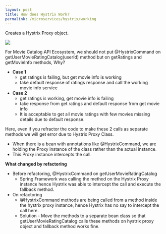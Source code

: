 ```yaml
---
layout: post
title: How does Hystrix Work?
permalink: /microservices/hystrix/working
---
```


Creates a Hystrix Proxy object.

![]({{site.cdn}}/webservices/microservices/hystrix-proxy.png)

For Movie Catalog API Ecosystem, we should not put @HystrixCommand on getUserMovieRatingCatalog(userId) method but on getRatings and getMovieInfo methods, Why?
- **Case 1**
  - get ratings is failing, but get movie info is working
  - take default response of ratings response and call the working movie info service
- **Case 2**
  - get ratings is working, get movie info is failing
  - take response from get ratings and default response from get movie info
  - It is acceptable to get all movie ratings with few movies missing details due to default response.

Here, even if you refractor the code to make these 2 calls as separate methods we will get error due to Hystrix Proxy Class.
- When there is a bean with annotations like @HystrixCommand, we are holding the Proxy instance of the class rather than the actual instance.
- This Proxy instance intercepts the call.

**What changed by refactoring**
- Before refactoring, @HystrixCommand on getUserMovieRatingCatalog
  - Spring Framework was calling the method on the Hystrix Proxy instance hence Hystrix was able to intercept the call and execute the fallback method.
- On refactoring
  - @HystrixCommand methods are being called from a method inside the hystrix proxy instance, hence Hystrix has no say to intercept the call here.
  - Solution - Move the methods to a separate bean class so that getUserMovieRatingCatalog calls these methods on hystrix proxy object and fallback method works fine.
